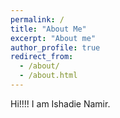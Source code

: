 ```yaml
---
permalink: /
title: "About Me"
excerpt: "About me"
author_profile: true
redirect_from: 
  - /about/
  - /about.html
---
```


Hi!!!! I am Ishadie Namir.
